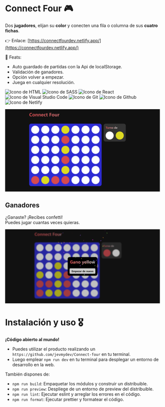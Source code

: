 # Connect Four 🎮

Dos **jugadores**, elijan su **color** y conecten una fila o columna de sus **cuatro fichas**.

👉 Enlace: [https://connectfourdev.netlify.app/](https://connectfourdev.netlify.app/)  

📢 Feats:   
- Auto guardado de partidas con la Api de localStorage.  
- Validación de ganadores.
- Opción volver a empezar.  
- Juega en cualquier resolución.  

<p align="left">
  <img src="https://img.shields.io/badge/HTML5-E34F26?style=for-the-badge&logo=html5&logoColor=white" alt="Icono de HTML">
  <img src="https://img.shields.io/badge/Sass-CC6699?style=for-the-badge&logo=sass&logoColor=white" alt="Icono de SASS">
  <img src="https://img.shields.io/static/v1?style=for-the-badge&message=React&color=222222&logo=React&logoColor=61DAFB&label=" alt="Icono de React">
  <img src="https://img.shields.io/badge/Visual_Studio_Code-0078D4?style=for-the-badge&logo=visual%20studio%20code&logoColor=white" alt="Icono de Visual Studio Code">
  <img src="https://img.shields.io/badge/GIT-E44C30?style=for-the-badge&logo=git&logoColor=white" alt="Icono de Git">
  <img src="https://img.shields.io/badge/GitHub-100000?style=for-the-badge&logo=github&logoColor=white" alt="Icono de Github">
  <img src="https://img.shields.io/badge/Netlify-00C7B7?style=for-the-badge&logo=netlify&logoColor=white" alt="Icono de Netlify">
</p>

![Connect Four hero](./images/readme/game.png)

## Ganadores

¿Ganaste? ¡Recibes confetti!  
Puedes jugar cuantas veces quieras.  

![Películas de Movies](./images/readme/winner.png)

# Instalación y uso 🎖️

**¡Código abierto al mundo!**    

- Puedes utilizar el producto realizando un `https://github.com/jevmydev/Connect-four` en tu terminal.  
- Luego emplear `npm run dev` en tu terminal para desplegar un entorno de desarrollo en la web.  

También dispones de: 

- `npm run build`: Empaquetar los módulos y construir un distribuible. 
- `npm run preview`: Despliege de un entorno de preview del distribuible.  
- `npm run lint`: Ejecutar eslint y arreglar los errores en el código.   
- `npm run format`: Ejecutar prettier y formatear el código.  
